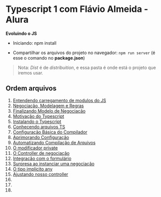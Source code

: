 # Typescript 1 com Flávio Almeida -Alura

**Evoluindo o JS**

- Iniciando: npm install

- Compartilhar os arquivos do projeto no navegador: `npm run server` (é esse o comando no **package.json**)

> Nota: *Dist* é de *distribuition*, e essa pasta é onde está o projeto que iremos usar.

## Ordem arquivos

1. [Entendendo carregamento de modulos do JS](/estudos/carregamentoModulos.md)
2. [Negociação, Modelagem e Regras](/estudos/negociacaoModelagemRegras.md)
3. [Finalizando Modelo de Negociação](/estudos/finalizandoModeloNegociacao.md)
4. [Motivação do Typescript](/estudos/motivacaoDoTypescript.md)
5. [Instalando o Typescript](/estudos/instalandoTypescript.md)
6. [Conhecendo arquivos TS](/estudos/conhecendoArquivosTs.md)
7. [Configuração Básica do Compilador](/estudos/configuracaoBasicaCompilador.md)
8. [Aprimorando Configuração](/estudos/aprimorandoConfiguracao.md)
9. [Automatizando Compilação de Arquivos](/estudos/automatizandoCompilacao.md)
10. [O modificador private](/estudos/modificadorPrivate.md)
11. [O Controller de negociação](/estudos/controllerNegociacao.md)
12. [Integração com o formulário](/estudos/integracaoFormulario.md)
13. [Surpresa ao instanciar uma negociação](/estudos/supresaAoInstanciarNegociacao.md)
14. [O tipo implicito any](/estudos/tipoImplicitoAny.md)
15. [Ajustando nosso controller](/estudos/ajustandoController.md)
16. [](/estudos/convertendoDadosEntrada.md)
17. [](/estudos/organizandoCodigo.md)
18. [](/estudos/limpandoFormulario.md)